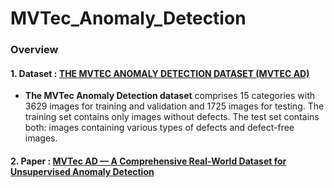 # MVTec_Anomaly_Detection

### Overview

#### 1. Dataset : [THE MVTEC ANOMALY DETECTION DATASET (MVTEC AD)][link]
- **The MVTec Anomaly Detection dataset** comprises 15 categories with 3629 images for training and validation and
1725 images for testing. The training set contains only images without defects. The test set contains both: images
containing various types of defects and defect-free images.

#### 2. Paper : [MVTec AD — A Comprehensive Real-World Dataset for Unsupervised Anomaly Detection][link1]


[link]: https://www.mvtec.com/company/research/datasets/mvtec-ad
[link1]: https://openaccess.thecvf.com/content_CVPR_2019/papers/Bergmann_MVTec_AD_--_A_Comprehensive_Real-World_Dataset_for_Unsupervised_Anomaly_CVPR_2019_paper.pdf
